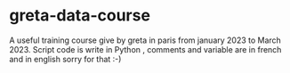# greta-data-course
A useful training course give by greta in paris from january 2023 to March 2023. Script code is write in Python , comments and variable are in french and in english sorry for that :-)   
